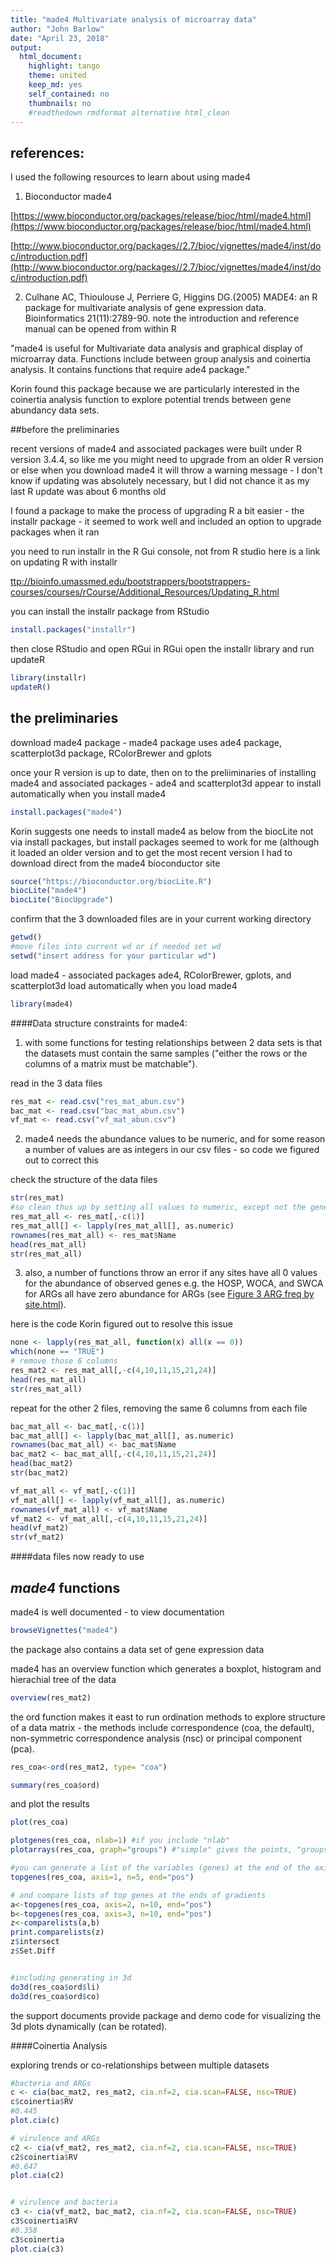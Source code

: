 ```yaml
---
title: "made4 Multivariate analysis of microarray data"
author: "John Barlow"
date: "April 23, 2018"
output: 
  html_document:
    highlight: tango
    theme: united
    keep_md: yes
    self_contained: no
    thumbnails: no
    #readthedown rmdformat alternative html_clean
---
```

## references: 

I used the following resources to learn about using made4

1. Bioconductor made4 

[https://www.bioconductor.org/packages/release/bioc/html/made4.html](https://www.bioconductor.org/packages/release/bioc/html/made4.html)

[http://www.bioconductor.org/packages//2.7/bioc/vignettes/made4/inst/doc/introduction.pdf](http://www.bioconductor.org/packages//2.7/bioc/vignettes/made4/inst/doc/introduction.pdf)

2. Culhane AC, Thioulouse J, Perriere G, Higgins DG.(2005) MADE4: an R package for multivariate analysis of gene expression data. Bioinformatics 21(11):2789-90.
note the introduction and reference manual can be opened from within R 

"made4 is useful for Multivariate data analysis and graphical display of microarray data. Functions include between group analysis and coinertia analysis. It contains functions that require ade4 package."

Korin found this package because we are particularly interested in the coinertia analysis function to explore potential trends between gene abundancy data sets.

##before the preliminaries

recent versions of made4 and associated packages were built under R version 3.4.4, so like me you might need to upgrade from an older R version or else when you download made4 it will throw a warning message - I don't know if updating was absolutely necessary, but I did not chance it as my last R update was about 6 months old

I found a package to make the process of upgrading R a bit easier - the installr package - it seemed to work well and included an option to upgrade packages when it ran

you need to run installr in the R Gui console, not from R studio
here is a link on updating R with installr

[ttp://bioinfo.umassmed.edu/bootstrappers/bootstrappers-courses/courses/rCourse/Additional_Resources/Updating_R.html](http://bioinfo.umassmed.edu/bootstrappers/bootstrappers-courses/courses/rCourse/Additional_Resources/Updating_R.html)

you can install the installr package from RStudio

```r
install.packages("installr")
```
then close RStudio and open RGui
in RGui open the installr library and run updateR

```r
library(installr)
updateR()
```

## the preliminaries

download made4 package - made4 package uses ade4 package, scatterplot3d package, RColorBrewer and gplots

once your R version is up to date, then on to the preliiminaries of installing made4 and associated packages - ade4 and scatterplot3d appear to install automatically when you install made4

```r
install.packages("made4")
```

Korin suggests one needs to install made4 as below from the biocLite not via install packages, but install packages seemed to work for me (although it loaded an older version and to get the most recent version I had to download direct from the made4 bioconductor site

```r
source("https://bioconductor.org/biocLite.R")
biocLite("made4")
biocLite("BiocUpgrade")
```
confirm that the 3 downloaded files are in your current working directory

```r
getwd()
#move files into current wd or if needed set wd
setwd("insert address for your particular wd")
```
load made4 -  associated packages ade4, RColorBrewer, gplots, and scatterplot3d load automatically when you load made4

```r
library(made4)
```

####Data structure constraints for made4:

1. with some functions for testing relationships between 2 data sets is that the datasets must contain the same samples ("either the rows or the columns of a matrix must be matchable"). 

read in the 3 data files

```r
res_mat <- read.csv("res_mat_abun.csv")
bac_mat <- read.csv("bac_mat_abun.csv")
vf_mat <- read.csv("vf_mat_abun.csv")
```

2. made4 needs the abundance values to be numeric, and for some reason a number of values are as integers in our csv files - so code we figured out to correct this

check the structure of the data files

```r
str(res_mat)
#so clean thus up by setting all values to numeric, except not the gene names
res_mat_all <- res_mat[,-c(1)]
res_mat_all[] <- lapply(res_mat_all[], as.numeric)
rownames(res_mat_all) <- res_mat$Name
head(res_mat_all)
str(res_mat_all)
```

3. also, a number of functions throw an error if any sites have all 0 values for the abundance of observed genes e.g. the HOSP, WOCA, and SWCA for ARGs all have zero abundance for ARGs (see [Figure 3 ARG freq by site.html](fig3_arg_freq_by_site.html)).

here is the code Korin figured out to resolve this issue

```r
none <- lapply(res_mat_all, function(x) all(x == 0))
which(none == "TRUE")
# remove those 6 columns
res_mat2 <- res_mat_all[,-c(4,10,11,15,21,24)]
head(res_mat_all)
str(res_mat_all)
```

repeat for the other 2 files, removing the same 6 columns from each file

```r
bac_mat_all <- bac_mat[,-c(1)]
bac_mat_all[] <- lapply(bac_mat_all[], as.numeric)
rownames(bac_mat_all) <- bac_mat$Name
bac_mat2 <- bac_mat_all[,-c(4,10,11,15,21,24)]
head(bac_mat2)
str(bac_mat2)

vf_mat_all <- vf_mat[,-c(1)]
vf_mat_all[] <- lapply(vf_mat_all[], as.numeric)
rownames(vf_mat_all) <- vf_mat$Name
vf_mat2 <- vf_mat_all[,-c(4,10,11,15,21,24)]
head(vf_mat2)
str(vf_mat2)
```

####data files now ready to use

## _made4_ functions


made4 is well documented - to view documentation

```r
browseVignettes("made4")
```
the package also contains a data set of gene expression data 

made4 has an overview function which generates a boxplot, histogram and hierachial tree of the data 

```r
overview(res_mat2)
```
the ord function makes it east to run ordination methods to explore structure of a data matrix - the methods include correspondence (coa, the default), non-symmetric correspondence analysis (nsc) or principal component (pca).

```r
res_coa<-ord(res_mat2, type= "coa")

summary(res_coa$ord)
```
and plot the results

```r
plot(res_coa)

plotgenes(res_coa, nlab=1) #if you include "nlab" 
plotarrays(res_coa, graph="groups") #"simple" gives the points, "groups" adds the labels

#you can generate a list of the variables (genes) at the end of the axis or gradient
topgenes(res_coa, axis=1, n=5, end="pos")

# and compare lists of top genes at the ends of gradients
a<-topgenes(res_coa, axis=2, n=10, end="pos")
b<-topgenes(res_coa, axis=3, n=10, end="pos")
z<-comparelists(a,b)
print.comparelists(z)
z$intersect
z$Set.Diff


#including generating in 3d
do3d(res_coa$ord$li)
do3d(res_coa$ord$co)
```
the support documents provide package and demo code for visualizing the 3d plots dynamically (can be rotated).

####Coinertia Analysis 

exploring trends or co-relationships between multiple datasets

```r
#bacteria and ARGs
c <- cia(bac_mat2, res_mat2, cia.nf=2, cia.scan=FALSE, nsc=TRUE)
c$coinertia$RV
#0.445
plot.cia(c)

# virulence and ARGs
c2 <- cia(vf_mat2, res_mat2, cia.nf=2, cia.scan=FALSE, nsc=TRUE)
c2$coinertia$RV
#0.647
plot.cia(c2)


# virulence and bacteria
c3 <- cia(vf_mat2, bac_mat2, cia.nf=2, cia.scan=FALSE, nsc=TRUE)
c3$coinertia$RV
#0.358
c3$coinertia
plot.cia(c3)
```
